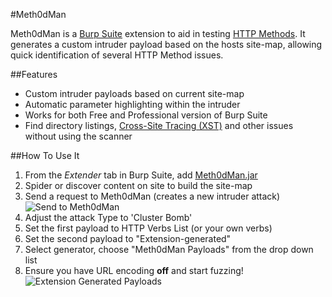 #Meth0dMan

Meth0dMan is a [Burp Suite](http://www.portswigger.net/burp/) extension to aid in testing [HTTP Methods](https://www.owasp.org/index.php/Test_HTTP_Methods_(OTG-CONFIG-006)). It generates a custom intruder payload based on the hosts site-map, allowing quick identification of several HTTP Method issues. 

##Features

* Custom intruder payloads based on current site-map
* Automatic parameter highlighting within the intruder
* Works for both Free and Professional version of Burp Suite
* Find directory listings, [Cross-Site Tracing (XST)](https://www.owasp.org/index.php/Cross_Site_Tracing) and other issues without using the scanner

##How To Use It

1. From the _Extender_ tab in Burp Suite, add [Meth0dMan.jar](https://github.com/AOCorsaire/Meth0dMan/releases) 
2. Spider or discover content on site to build the site-map
3. Send a request to Meth0dMan (creates a new intruder attack)
![Send to Meth0dMan](http://i.imgur.com/zdpQnwA.png)
4. Adjust the attack Type to 'Cluster Bomb'
5. Set the first payload to HTTP Verbs List (or your own verbs)
6. Set the second payload to "Extension-generated"
7. Select generator, choose "Meth0dMan Payloads" from the drop down list
8. Ensure you have URL encoding **off** and start fuzzing!  
![Extension Generated Payloads](http://i.imgur.com/wchdCKV.png)
